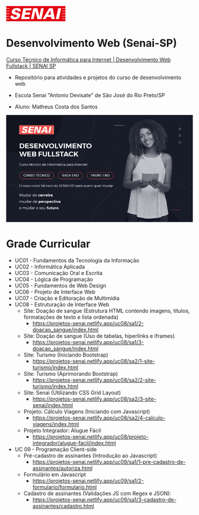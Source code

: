 <img src=".github/logo-senai.svg" width="160">

# Desenvolvimento Web (Senai-SP)

<a href="https://www.youtube.com/watch?v=qD3rcJIyoWQ&">Curso Técnico de Informática para Internet | Desenvolvimento Web Fullstack | SENAI SP</a>

- Repositório para atividades e projetos do curso de desenvolvimento web

- Escola Senai "Antonio Devisate" de São José do Rio Preto/SP

- Aluno: Matheus Costa dos Santos

<a href="https://inscricao-tecnico.sp.senai.br/"><img src=".github/curso.png" alt="Curso Desenvolvimento Web Senai" width="700"></a>

# Grade Curricular

- UC01 - Fundamentos da Tecnologia da Informação
- UC02 - Informática Aplicada
- UC03 - Comunicação Oral e Escrita
- UC04 - Lógica de Programação
- UC05 - Fundamentos de Web Design
- UC06 - Projeto de Interface Web
- UC07 - Criação e Editoração de Multimídia
- UC08 - Estruturação de Interface Web
  - Site: Doação de sangue (Estrutura HTML contendo imagens, títulos, formatações de texto e lista ordenada)
    - https://projetos-senai.netlify.app/uc08/sa1/2-doacao_sangue/index.html
  - Site: Doação de sangue (Uso de tabelas, hiperlinks e iframes)
    - https://projetos-senai.netlify.app/uc08/sa1/3-doacao_sangue/index.html
  - Site: Turismo (Iniciando Bootstrap)
    - https://projetos-senai.netlify.app/uc08/sa2/1-site-turismo/index.html
  - Site: Turismo (Aprimorando Bootstrap)
    - https://projetos-senai.netlify.app/uc08/sa2/2-site-turismo/index.html
  - Site: Senai (Utilizando CSS Grid Layout)
    - https://projetos-senai.netlify.app/uc08/sa2/3-site-senai/index.html
  - Projeto: Cálculo Viagens (Iniciando com Javascript)
    - https://projetos-senai.netlify.app/uc08/sa2/4-calculo-viagens/index.html
  - Projeto Integrador: Alugue Fácil
    - https://projetos-senai.netlify.app/uc08/projeto-integrador/alugue-facil/index.html
- UC 09 - Programação Client-side
  - Pré-cadastro de assinantes (Introdução ao Javascript)
    - https://projetos-senai.netlify.app/uc09/sa1/1-pre-cadastro-de-assinantes/autoriza.html
  - Formulário em Javascript
    - https://projetos-senai.netlify.app/uc09/sa1/2-formulario/formulario.html
  - Cadastro de assinantes (Validações JS com Regex e JSON):
    - https://projetos-senai.netlify.app/uc09/sa1/3-cadastro-de-assinantes/cadastro.html
